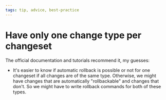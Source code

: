 ```yaml
---
tags: tip, advice, best-practice
---
```


# Have only one change type per changeset
The official documentation and tutorials recommend it, my guesses:

* It's easier to know if automatic rollback is possible or not for one changeset if all changes are of the same type. Otherwise, we might have changes that are automatically "rollbackable" and changes that don't. So we might have to write rollback commands for both of these types.
